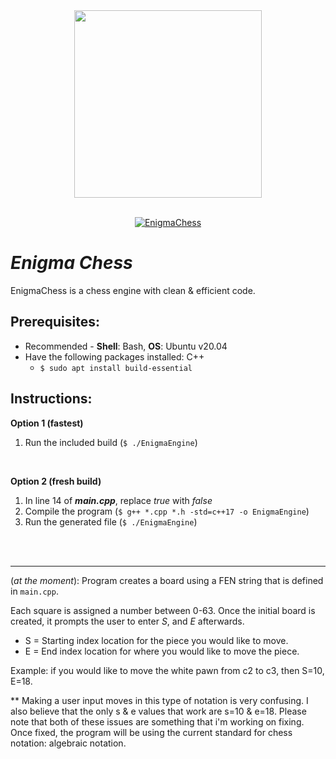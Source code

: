 <div align="center">
  <img src="https://user-images.githubusercontent.com/30121656/195773070-262469d6-dc1d-425a-bf6b-726606e19ee5.png" width="300" />
  <br></br>
  
  [![EnigmaChess](https://github.com/luisegarduno/EnigmaChess/actions/workflows/build.yml/badge.svg)](https://github.com/luisegarduno/EnigmaChess/actions/workflows/build.yml)
</div>

# _Enigma Chess_

EnigmaChess is a chess engine with clean & efficient code. 

## Prerequisites:
- Recommended - __Shell__: Bash, __OS__: Ubuntu v20.04
- Have the following packages installed: C++
  - `$ sudo apt install build-essential`


## Instructions:
__Option 1 (fastest)__
  1. Run the included build (`$ ./EnigmaEngine`)     

<br>

__Option 2 (fresh build)__
  1. In line 14 of *__main.cpp__*, replace _true_ with _false_     
  2. Compile the program (`$ g++ *.cpp *.h -std=c++17 -o EnigmaEngine`)     
  3. Run the generated file (`$ ./EnigmaEngine`)


<br></br>

----------------

(_at the moment_): Program creates a board using a FEN string that is defined in `main.cpp`.

Each square is assigned a number between 0-63. Once the initial board is created, it prompts the user to enter _S_, and _E_ afterwards.
- S = Starting index location for the piece you would like to move.
- E = End index location for where you would like to move the piece.

Example: if you would like to move the white pawn from c2 to c3, then S=10, E=18.

** Making a user input moves in this type of notation is very confusing. I also believe that the only s & e values that work are s=10 & e=18. Please note that both of these issues are something that i'm working on fixing. Once fixed, the program will be using the current standard for chess notation: algebraic notation. 
